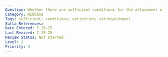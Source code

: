 ```yaml
---
Question: Whether there are sufficient conditions for the attainment of Nibbāna?
Category: Nibbāna
Tags: sufficient; conditions; extinction; extinguishment
Sutta References:
Date Entered: 7-19-25
Last Revised: 7-19-25
Review Status: Not started
Level: 2
Priority: 3
---
```


<!-- 
Notes:
Buddhism: A Very Short Introduction by Keown -->